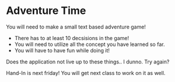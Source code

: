 # Adventure Time
You will need to make a small text based adventure game!

* There has to at least 10 decsisions in the game!
* You will need to utilize all the concept you have learned so far.
* You will have to have fun while doing it! 

Does the application not live up to these things.. I dunno. Try again?

Hand-In is next friday! You will get next class to work on it as well.
